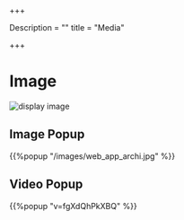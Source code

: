 +++

Description = ""
title = "Media"

+++

 


 


# Image 

![display image](/images/doc_api.jpg)


 

 


## Image Popup

{{%popup  "/images/web_app_archi.jpg" %}}



## Video Popup

{{%popup  "v=fgXdQhPkXBQ" %}}

  